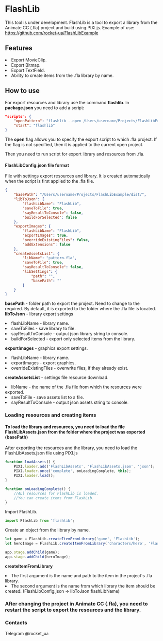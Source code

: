 # FlashLib
This tool is under development.
FlashLib is a tool to export a library from the Animate CC (.fla) project and build using PIXI.js.
Example of use: https://github.com/rocket-ua/FlashLibExample

## Features
<li> Export MovieClip.
<li> Export Bitmap.
<li> Export TextField.
<li> Ability to create items from the .fla library by name.

## How to use
For export resources and library use the command **flashlib**.
In **package.json** you need to add a script:
```json
"scripts": {
    "openPattern": "flashlib --open /Users/username/Projects/FlashLibExample/assets/pattern.fla",
    "start": "flashlib"
}
```
The **open** flag allows you to specify the export script to which .fla project. If the flag is not specified, then it is applied to the current open project.

Then you need to run script for export library and resources from .fla.

#### FlashLibConfig.json file format
File with settings export resources and library.
It is created automatically when the script is first applied to the .fla file.
```json
{
    "basePath": "/Users/username/Projects/FlashLibExample/dist/",
    "libToJson": {
        "flashLibName": "FlashLib",
        "saveToFile": true,
        "sayResultToConsole": false,
        "buildForSelected": false
    },
    "exportImages": {
        "flashLibName": "FlashLib",
        "exportImages": true,
        "overrideExistingFiles": false,
        "addExtensions": false
    },
    "createAssetsList": {
        "libName": "pattern.fla",
        "saveToFile": true,
        "sayResultToConsole": false,
        "libSettings": {
            "path": "",
            "basePath": ""
        }
    }
}
```
**basePath** - folder path to export the project. Need to change to the required. By default, it is exported to the folder where the .fla file is located.
**libToJson** - library export settings
<li> flashLibName - library name.
<li> saveToFiles - save library to file.
<li> sayResultToConsole - output json library string to console.
<li> buildForSelected - export only selected items from the library.
  
**exportImages** - graphics export settings.
<li> flashLibName - library name.
<li> exportImages - export graphics.
<li> overrideExistingFiles - overwrite files, if they already exist.
  
**createAssetsList** - settings file resource download.
<li> libName - the name of the .fla file from which the resources were exported.
<li> saveToFile - save assets list to a file.
<li> sayResultToConsole - output json assets string to console.

### Loading resources and creating items
#### To load the library and resources, you need to load the file FlashLibAssets.json from the folder where the project was exported (basePath)
After exporting the resources and the library, you need to load the FlashLibAssets.json file using PIXI.js
```javascript
function loadAssets() {
    PIXI.loader.add('FlashLibAssets', 'FlashLibAssets.json', 'json');
    PIXI.loader.once('complete', onLoadingComplete, this);
    PIXI.loader.load();
}

function onLoadingComplete() {
    //ALl resources for FlashLib is loaded. 
    //You can create items from FlashLib.
}
```

Import FlashLib.
```javascript
import FlashLib from 'flashlib';
```

Create an object from the library by name.
```javascript
let game = FlashLib.createItemFromLibrary('game', 'FlashLib');
let heroImage = FlashLib.createItemFromLibrary('characters/hero', 'FlashLib');

app.stage.addChild(game);
app.stage.addChild(heroImage);
```
**createItemFromLibrary**
<li> The first argument is the name and path to the item in the project's .fla library.
<li> The second argument is the name from which library the item should be created. (FlashLibConfig.json => libToJson.flashLibName)

### After changing the project in Animate CC (.fla), you need to restart the script to export the resources and the library.

### Contacts
Telegram @rocket_ua

